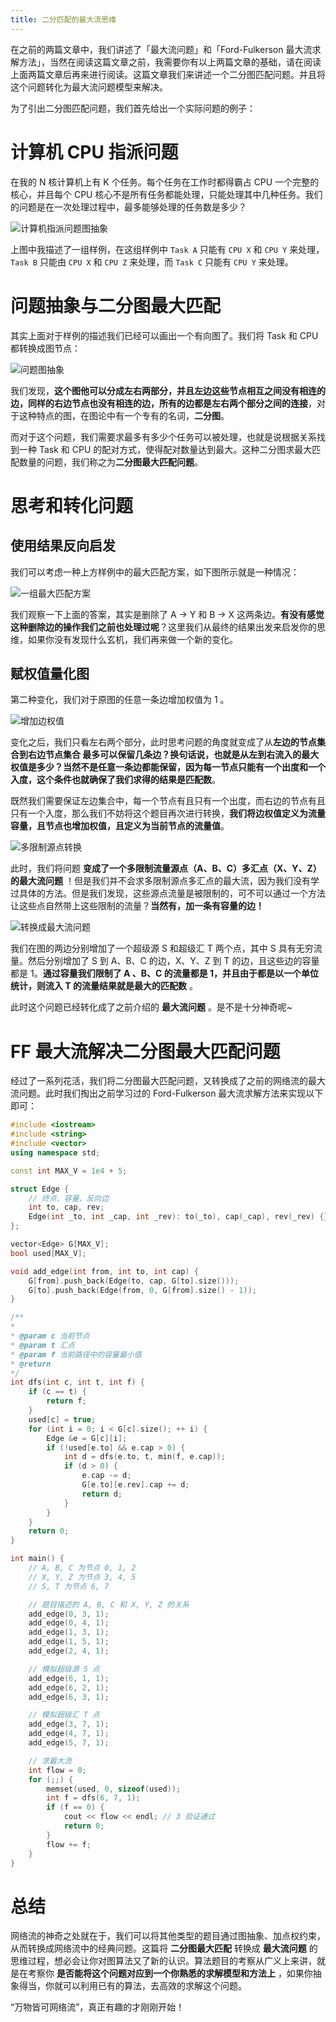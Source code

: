 ```yaml
---
title: 二分匹配的最大流思维
---
```


在之前的两篇文章中，我们讲述了「最大流问题」和「Ford-Fulkerson 最大流求解方法」，当然在阅读这篇文章之前，我需要你有以上两篇文章的基础，请在阅读上面两篇文章后再来进行阅读。这篇文章我们来讲述一个二分图匹配问题。并且将这个问题转化为最大流问题模型来解决。

为了引出二分图匹配问题，我们首先给出一个实际问题的例子：

# 计算机 CPU 指派问题

在我的 N 核计算机上有 K 个任务。每个任务在工作时都得霸占 CPU 一个完整的核心，并且每个 CPU 核心不是所有任务都能处理，只能处理其中几种任务。我们的问题是在一次处理过程中，最多能够处理的任务数是多少？

![计算机指派问题图抽象](https://raw.githubusercontent.com/Desgard/algo/img/img/part4/ch03/3-perfect-matching/pm-cpu-demo.png)

上图中我描述了一组样例，在这组样例中 `Task A` 只能有 `CPU X` 和 `CPU Y` 来处理，`Task B` 只能由 `CPU X` 和 `CPU Z` 来处理，而 `Task C` 只能有 `CPU Y` 来处理。

# 问题抽象与二分图最大匹配

其实上面对于样例的描述我们已经可以画出一个有向图了。我们将 Task 和 CPU 都转换成图节点：

![问题图抽象](https://raw.githubusercontent.com/Desgard/algo/img/img/part4/ch03/3-perfect-matching/pm-graph-abstruct.png)

我们发现，**这个图他可以分成左右两部分，并且左边这些节点相互之间没有相连的边，同样的右边节点也没有相连的边，所有的边都是左右两个部分之间的连接**，对于这种特点的图，在图论中有一个专有的名词，**二分图**。

而对于这个问题，我们需要求最多有多少个任务可以被处理，也就是说根据关系找到一种 Task 和 CPU 的配对方式，使得配对数量达到最大。这种二分图求最大匹配数量的问题，我们称之为**二分图最大匹配问题**。

# 思考和转化问题

## 使用结果反向启发

我们可以考虑一种上方样例中的最大匹配方案，如下图所示就是一种情况：

![一组最大匹配方案](https://raw.githubusercontent.com/Desgard/algo/img/img/part4/ch03/3-perfect-matching/pm-one-sample.png)

我们观察一下上面的答案，其实是删除了 A → Y 和 B → X 这两条边。**有没有感觉这种删除边的操作我们之前也处理过呢**？这里我们从最终的结果出发来启发你的思维，如果你没有发现什么玄机，我们再来做一个新的变化。

## 赋权值量化图

第二种变化，我们对于原图的任意一条边增加权值为 1 。

![增加边权值](https://raw.githubusercontent.com/Desgard/algo/img/img/part4/ch03/3-perfect-matching/pm-edge-data.png)

变化之后，我们只看左右两个部分，此时思考问题的角度就变成了从**左边的节点集合到右边节点集合 最多可以保留几条边？换句话说，也就是从左到右流入的最大权值是多少？**当然不是任意一条边都能保留，**因为每一节点只能有一个出度和一个入度**，这个条件也就确保了我们求得的结果是**匹配数**。

既然我们需要保证左边集合中，每一个节点有且只有一个出度，而右边的节点有且只有一个入度，那么我们不妨将这个题目再次进行转换，**我们将边权值定义为流量容量，且节点也增加权值，且定义为当前节点的流量值**。

![多限制源点转换](https://raw.githubusercontent.com/Desgard/algo/img/img/part4/ch03/3-perfect-matching/pm-vetex-data.png)

此时，我们将问题 **变成了一个多限制流量源点（A、B、C）多汇点（X、Y、Z）的最大流问题** ！但是我们并不会求多限制源点多汇点的最大流，因为我们没有学过具体的方法。但是我们发现，这些源点流量是被限制的，可不可以通过一个方法让这些点自然带上这些限制的流量？**当然有，加一条有容量的边！**

![转换成最大流问题](https://raw.githubusercontent.com/Desgard/algo/img/img/part4/ch03/3-perfect-matching/pm-max-flow.png)

我们在图的两边分别增加了一个超级源 S 和超级汇 T 两个点，其中 S 具有无穷流量。然后分别增加了 S 到 A、B、C 的边，X、Y、Z 到 T 的边，且这些边的容量都是 1。**通过容量我们限制了 A 、B、C 的流量都是 1，并且由于都是以一个单位统计，则流入 T 的流量结果就是最大的匹配数** 。

此时这个问题已经转化成了之前介绍的 **最大流问题** 。是不是十分神奇呢~

# FF 最大流解决二分图最大匹配问题

经过了一系列花活，我们将二分图最大匹配问题，又转换成了之前的网络流的最大流问题。此时我们掏出之前学习过的 Ford-Fulkerson 最大流求解方法来实现以下即可：

```cpp
#include <iostream>
#include <string>
#include <vector>
using namespace std;

const int MAX_V = 1e4 + 5;

struct Edge {
    // 终点、容量、反向边
    int to, cap, rev;
    Edge(int _to, int _cap, int _rev): to(_to), cap(_cap), rev(_rev) {}
};

vector<Edge> G[MAX_V];
bool used[MAX_V];

void add_edge(int from, int to, int cap) {
    G[from].push_back(Edge(to, cap, G[to].size()));
    G[to].push_back(Edge(from, 0, G[from].size() - 1));
}

/**
*
* @param c 当前节点
* @param t 汇点
* @param f 当前路径中的容量最小值
* @return
*/
int dfs(int c, int t, int f) {
    if (c == t) {
        return f;
    }
    used[c] = true;
    for (int i = 0; i < G[c].size(); ++ i) {
        Edge &e = G[c][i];
        if (!used[e.to] && e.cap > 0) {
            int d = dfs(e.to, t, min(f, e.cap));
            if (d > 0) {
                e.cap -= d;
                G[e.to][e.rev].cap += d;
                return d;
            }
        }
    }
    return 0;
}

int main() {
    // A, B, C 为节点 0, 1, 2
    // X, Y, Z 为节点 3, 4, 5
    // S, T 为节点 6, 7

    // 题目描述的 A, B, C 和 X, Y, Z 的关系
    add_edge(0, 3, 1);
    add_edge(0, 4, 1);
    add_edge(1, 3, 1);
    add_edge(1, 5, 1);
    add_edge(2, 4, 1);

    // 模拟超级源 S 点
    add_edge(6, 1, 1);
    add_edge(6, 2, 1);
    add_edge(6, 3, 1);

    // 模拟超级汇 T 点
    add_edge(3, 7, 1);
    add_edge(4, 7, 1);
    add_edge(5, 7, 1);

    // 求最大流
    int flow = 0;
    for (;;) {
        memset(used, 0, sizeof(used));
        int f = dfs(6, 7, 1);
        if (f == 0) {
            cout << flow << endl; // 3 验证通过
            return 0;
        }
        flow += f;
    }
}
```

# 总结

网络流的神奇之处就在于，我们可以将其他类型的题目通过图抽象、加点权约束，从而转换成网络流中的经典问题。这篇将 **二分图最大匹配** 转换成 **最大流问题** 的思维过程，想必会让你对图算法又了新的认识。算法题目的考察从广义上来讲，就是在考察你 **是否能将这个问题对应到一个你熟悉的求解模型和方法上** ，如果你抽象得当，你就可以利用已有的算法，去高效的求解这个问题。

“万物皆可网络流”，真正有趣的才刚刚开始！